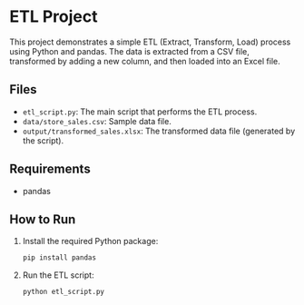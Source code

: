 # ETL Project

This project demonstrates a simple ETL (Extract, Transform, Load) process using Python and pandas. The data is extracted from a CSV file, transformed by adding a new column, and then loaded into an Excel file.

## Files

- `etl_script.py`: The main script that performs the ETL process.
- `data/store_sales.csv`: Sample data file.
- `output/transformed_sales.xlsx`: The transformed data file (generated by the script).

## Requirements

- pandas

## How to Run

1. Install the required Python package:
    ```bash
    pip install pandas
    ```

2. Run the ETL script:
    ```bash
    python etl_script.py
    ```